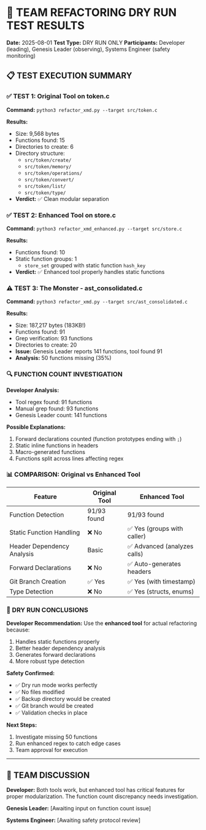 # 🧪 TEAM REFACTORING DRY RUN TEST RESULTS

**Date:** 2025-08-01
**Test Type:** DRY RUN ONLY
**Participants:** Developer (leading), Genesis Leader (observing), Systems Engineer (safety monitoring)

## 📋 TEST EXECUTION SUMMARY

### ✅ TEST 1: Original Tool on token.c
**Command:** `python3 refactor_xmd.py --target src/token.c`

**Results:**
- Size: 9,568 bytes
- Functions found: 15
- Directories to create: 6
- Directory structure:
  - `src/token/create/`
  - `src/token/memory/`
  - `src/token/operations/`
  - `src/token/convert/`
  - `src/token/list/`
  - `src/token/type/`
- **Verdict:** ✅ Clean modular separation

### ✅ TEST 2: Enhanced Tool on store.c
**Command:** `python3 refactor_xmd_enhanced.py --target src/store.c`

**Results:**
- Functions found: 10
- Static function groups: 1
  - `store_set` grouped with static function `hash_key`
- **Verdict:** ✅ Enhanced tool properly handles static functions

### ⚠️ TEST 3: The Monster - ast_consolidated.c
**Command:** `python3 refactor_xmd.py --target src/ast_consolidated.c`

**Results:**
- Size: 187,217 bytes (183KB!)
- Functions found: 91
- Grep verification: 93 functions
- Directories to create: 20
- **Issue:** Genesis Leader reports 141 functions, tool found 91
- **Analysis:** 50 functions missing (35%)

### 🔍 FUNCTION COUNT INVESTIGATION

**Developer Analysis:**
- Tool regex found: 91 functions
- Manual grep found: 93 functions
- Genesis Leader count: 141 functions

**Possible Explanations:**
1. Forward declarations counted (function prototypes ending with `;`)
2. Static inline functions in headers
3. Macro-generated functions
4. Functions split across lines affecting regex

### 📊 COMPARISON: Original vs Enhanced Tool

| Feature | Original Tool | Enhanced Tool |
|---------|--------------|---------------|
| Function Detection | 91/93 found | 91/93 found |
| Static Function Handling | ❌ No | ✅ Yes (groups with caller) |
| Header Dependency Analysis | Basic | ✅ Advanced (analyzes calls) |
| Forward Declarations | ❌ No | ✅ Auto-generates headers |
| Git Branch Creation | ✅ Yes | ✅ Yes (with timestamp) |
| Type Detection | ❌ No | ✅ Yes (structs, enums) |

### 🎯 DRY RUN CONCLUSIONS

**Developer Recommendation:**
Use the **enhanced tool** for actual refactoring because:
1. Handles static functions properly
2. Better header dependency analysis
3. Generates forward declarations
4. More robust type detection

**Safety Confirmed:**
- ✅ Dry run mode works perfectly
- ✅ No files modified
- ✅ Backup directory would be created
- ✅ Git branch would be created
- ✅ Validation checks in place

**Next Steps:**
1. Investigate missing 50 functions
2. Run enhanced regex to catch edge cases
3. Team approval for execution

---

## 💬 TEAM DISCUSSION

**Developer:** Both tools work, but enhanced tool has critical features for proper modularization. The function count discrepancy needs investigation.

**Genesis Leader:** [Awaiting input on function count issue]

**Systems Engineer:** [Awaiting safety protocol review]